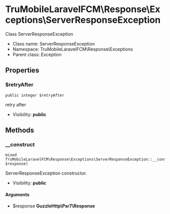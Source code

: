 TruMobileLaravelFCM\Response\Exceptions\ServerResponseException
===============

Class ServerResponseException




* Class name: ServerResponseException
* Namespace: TruMobileLaravelFCM\Response\Exceptions
* Parent class: Exception





Properties
----------


### $retryAfter

    public integer $retryAfter

retry after



* Visibility: **public**


Methods
-------


### __construct

    mixed TruMobileLaravelFCM\Response\Exceptions\ServerResponseException::__construct(\GuzzleHttp\Psr7\Response $response)

ServerResponseException constructor.



* Visibility: **public**


#### Arguments
* $response **GuzzleHttp\Psr7\Response**


